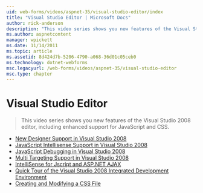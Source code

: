 ```yaml
---
uid: web-forms/videos/aspnet-35/visual-studio-editor/index
title: "Visual Studio Editor | Microsoft Docs"
author: rick-anderson
description: "This video series shows you new features of the Visual Studio 2008 editor, including enhanced support for JavaScript and CSS."
ms.author: aspnetcontent
manager: wpickett
ms.date: 11/14/2011
ms.topic: article
ms.assetid: 8d424d7b-5206-4790-a068-36d01c05ceb0
ms.technology: dotnet-webforms
msc.legacyurl: /web-forms/videos/aspnet-35/visual-studio-editor
msc.type: chapter
---
```

Visual Studio Editor
====================
> This video series shows you new features of the Visual Studio 2008 editor, including enhanced support for JavaScript and CSS.


- [New Designer Support in Visual Studio 2008](new-designer-support-in-visual-studio-2008.md)
- [JavaScript Intellisense Support in Visual Studio 2008](javascript-intellisense-support-in-visual-studio-2008.md)
- [JavaScript Debugging in Visual Studio 2008](javascript-debugging-in-visual-studio-2008.md)
- [Multi Targeting Support in Visual Studio 2008](multi-targeting-support-in-visual-studio-2008.md)
- [IntelliSense for Jscript and ASP.NET AJAX](intellisense-for-jscript-and-aspnet-ajax.md)
- [Quick Tour of the Visual Studio 2008 Integrated Development Environment](quick-tour-of-the-visual-studio-2008-integrated-development-environment.md)
- [Creating and Modifying a CSS File](creating-and-modifying-a-css-file.md)
